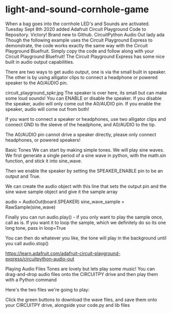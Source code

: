 # light-and-sound-cornhole-game
When a bag goes into the cornhole LED's and Sounds are activated.
Tuesday Sept 8th 2020 added Adafruit Circuit Playground Code to Repository.  Victory!  Brand new to Github.
CircuitPython Audio Out
lady ada
Though the following example uses the Circuit Playground Express to demonstrate, the code works exactly the same way with the Circuit Playground Bluefruit. Simply copy the code and follow along with your Circuit Playground Bluefruit!
The Circuit Playground Express has some nice built in audio output capabilities.

There are two ways to get audio output, one is via the small built in speaker. The other is by using alligator clips to connect a headphone or powered speaker to the A0/AUDIO pin.

circuit_playground_spkr.jpg
The speaker is over here, its small but can make some loud sounds! You can ENABLE or disable the speaker. If you disable the speaker, audio will only come out the A0/AUDIO pin. If you enable the speaker, audio will come out from both!

If you want to connect a speaker or headphones, use two alligator clips and connect GND to the sleeve of the headphone, and A0/AUDIO to the tip.

The A0/AUDIO pin cannot drive a speaker directly, please only connect headphones, or powered speakers!


Basic Tones
We can start by making simple tones. We will play sine waves. We first generate a single period of a sine wave in python, with the math.sin function, and stick it into sine_wave.

Then we enable the speaker by setting the SPEAKER_ENABLE pin to be an output and True.

We can create the audio object with this line that sets the output pin and the sine wave sample object and give it the sample array

audio = AudioOut(board.SPEAKER)
sine_wave_sample = RawSample(sine_wave)

Finally you can run audio.play() - if you only want to play the sample once, call as is. If you want it to loop the sample, which we definitely do so its one long tone, pass in loop=True

You can then do whatever you like, the tone will play in the background until you call audio.stop()

https://learn.adafruit.com/adafruit-circuit-playground-express/circuitpython-audio-out

Playing Audio Files
Tones are lovely but lets play some music! You can drag-and-drop audio files onto the CIRCUITPY drive and then play them with a Python command

Here's the two files we're going to play:

Click the green buttons to download the wave files, and save them onto your CIRCUITPY drive, alongside your code.py and lib files

